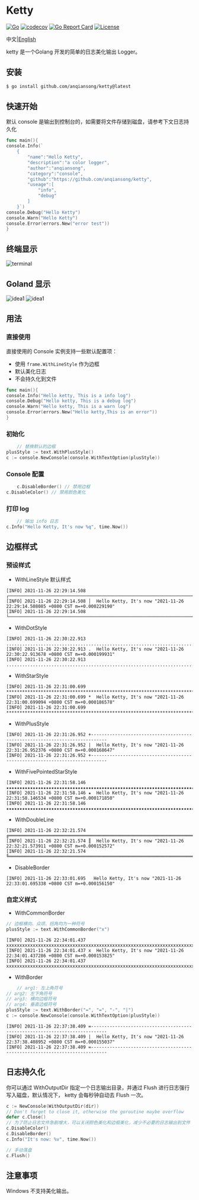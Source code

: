 # Ketty

[![Go](https://github.com/anqiansong/ketty/actions/workflows/go.yml/badge.svg?branch=main)](https://github.com/anqiansong/ketty/actions/workflows/go.yml)
[![codecov](https://codecov.io/gh/anqiansong/ketty/branch/main/graph/badge.svg?token=KAMZX9OEYF)](https://codecov.io/gh/anqiansong/ketty)
[![Go Report Card](https://goreportcard.com/badge/github.com/anqiansong/ketty)](https://goreportcard.com/report/github.com/anqiansong/ketty)
[![License](https://img.shields.io/github/license/anqiansong/ketty)](https://github.com/anqiansong/ketty/blob/main/LICENSE)

中文|[English](README_EN.md)

ketty 是一个Golang 开发的简单的日志美化输出 Logger。

## 安装

```bash
$ go install github.com/anqiansong/ketty@latest
```

## 快速开始

默认 console 是输出到控制台的，如需要将文件存储到磁盘，请参考下文日志持久化

```go
func main(){
console.Info(`
    {
        "name":"Hello Ketty",
        "description":"a color logger",
        "author":"anqiansong",
        "category":"console",
        "github":"https://github.com/anqiansong/ketty",
        "useage":[
            "info",
            "debug"
        ]
    }`)
console.Debug("Hello Ketty")
console.Warn("Hello Ketty")
console.Error(errors.New("error test"))
}
```

## 终端显示

![terminal](./resource/terminal.png)

## Goland 显示

![idea1](./resource/idea1.png)
![idea1](./resource/idea2.png)

## 用法

### 直接使用

直接使用的 Console 实例支持一些默认配置项：

* 使用 `frame.WithLineStyle` 作为边框
* 默认美化日志
* 不会持久化到文件

```go
func main(){
console.Info("Hello ketty, This is a info log")
console.Debug("Hello ketty, This is a debug log")
console.Warn("Hello ketty, This is a warn log")
console.Error(errors.New("Hello ketty,This is an error"))
}
```

### 初始化

```go
    // 替换默认的边框
plusStyle := text.WithPlusStyle()
c := console.NewConsole(console.WithTextOption(plusStyle))
```

### Console 配置

```go
    c.DisableBorder() // 禁用边框
c.DisableColor() // 禁用颜色美化
```

### 打印 log

```go
    // 输出 info 日志
c.Info("Hello Ketty, It's now %q", time.Now())
```

## 边框样式

### 预设样式

* WithLineStyle 默认样式

```text
[INFO] 2021-11-26 22:29:14.508 ┌────────────────────────────────────────────────────────────────────────────
[INFO] 2021-11-26 22:29:14.508 │  Hello Ketty, It's now "2021-11-26 22:29:14.508085 +0800 CST m=+0.000229190"
[INFO] 2021-11-26 22:29:14.508 └────────────────────────────────────────────────────────────────────────────
```

* WithDotStyle

```text
[INFO] 2021-11-26 22:30:22.913 .............................................................................
[INFO] 2021-11-26 22:30:22.913 .  Hello Ketty, It's now "2021-11-26 22:30:22.913678 +0800 CST m=+0.000199931"
[INFO] 2021-11-26 22:30:22.913 .............................................................................
```

* WithStarStyle

```text
[INFO] 2021-11-26 22:31:00.699 *****************************************************************************
[INFO] 2021-11-26 22:31:00.699 *  Hello Ketty, It's now "2021-11-26 22:31:00.699094 +0800 CST m=+0.000186578"
[INFO] 2021-11-26 22:31:00.699 *****************************************************************************
```

* WithPlusStyle

```text
[INFO] 2021-11-26 22:31:26.952 +----------------------------------------------------------------------------
[INFO] 2021-11-26 22:31:26.952 |  Hello Ketty, It's now "2021-11-26 22:31:26.952376 +0800 CST m=+0.000168647"
[INFO] 2021-11-26 22:31:26.952 +----------------------------------------------------------------------------
```

* WithFivePointedStarStyle

```text
[INFO] 2021-11-26 22:31:58.146 ★★★★★★★★★★★★★★★★★★★★★★★★★★★★★★★★★★★★★★★★★★★★★★★★★★★★★★★★★★★★★★★★★★★★★★★★★★★★★
[INFO] 2021-11-26 22:31:58.146 ★  Hello Ketty, It's now "2021-11-26 22:31:58.146534 +0800 CST m=+0.000171850"
[INFO] 2021-11-26 22:31:58.146 ★★★★★★★★★★★★★★★★★★★★★★★★★★★★★★★★★★★★★★★★★★★★★★★★★★★★★★★★★★★★★★★★★★★★★★★★★★★★★
```

* WithDoubleLine

```text
[INFO] 2021-11-26 22:32:21.574 ╔════════════════════════════════════════════════════════════════════════════
[INFO] 2021-11-26 22:32:21.574 ║  Hello Ketty, It's now "2021-11-26 22:32:21.573911 +0800 CST m=+0.000152572"
[INFO] 2021-11-26 22:32:21.574 ╚════════════════════════════════════════════════════════════════════════════
```

* DisableBorder

```text
[INFO] 2021-11-26 22:33:01.695   Hello Ketty, It's now "2021-11-26 22:33:01.695338 +0800 CST m=+0.000156150"
```

### 自定义样式

* WithCommonBorder

```go
// 边框横向、众项、拐角均为一种符号
plusStyle := text.WithCommonBorder("x")
```

```text
[INFO] 2021-11-26 22:34:01.437 xxxxxxxxxxxxxxxxxxxxxxxxxxxxxxxxxxxxxxxxxxxxxxxxxxxxxxxxxxxxxxxxxxxxxxxxxxxxx
[INFO] 2021-11-26 22:34:01.437 x  Hello Ketty, It's now "2021-11-26 22:34:01.437286 +0800 CST m=+0.000153825"
[INFO] 2021-11-26 22:34:01.437 xxxxxxxxxxxxxxxxxxxxxxxxxxxxxxxxxxxxxxxxxxxxxxxxxxxxxxxxxxxxxxxxxxxxxxxxxxxxx
```

* WithBorder

```go
    // arg1: 左上角符号
// arg2: 左下角符号
// arg3: 横向边框符号
// arg4: 垂直边框符号
plusStyle := text.WithBorder("=", "=", "-", "|")
c := console.NewConsole(console.WithTextOption(plusStyle))
```

```text
[INFO] 2021-11-26 22:37:38.409 =----------------------------------------------------------------------------
[INFO] 2021-11-26 22:37:38.409 |  Hello Ketty, It's now "2021-11-26 22:37:38.408952 +0800 CST m=+0.000155037"
[INFO] 2021-11-26 22:37:38.409 =----------------------------------------------------------------------------
```

## 日志持久化

你可以通过 WithOutputDir 指定一个日志输出目录，并通过 Flush 进行日志强行写入磁盘，默认情况下， ketty 会每秒钟自动去 Flush 一次。

```go
c := NewConsole(WithOutputDir(dir))
// Don't forget to close it, otherwise the goroutine maybe overflow
defer c.Close()
// 为了防止日志文件急剧增大，可以关闭颜色美化和边框美化，减少不必要的日志输出到文件
c.DisableColor()
c.DisableBorder()
c.Info("It's now: %v", time.Now())

// 手动落盘
c.Flush()
```

## 注意事项

Windows 不支持美化输出。